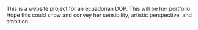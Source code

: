 This is a website project for an ecuadorian DOP. This will be her portfolio. Hope this could show and convey her sensibility, artistic perspective, and ambition.